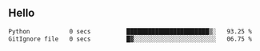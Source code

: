 ## Hello
<!--START_SECTION:waka-->

```txt
Python           0 secs          ███████████████████████▒░   93.25 %
GitIgnore file   0 secs          █▓░░░░░░░░░░░░░░░░░░░░░░░   06.75 %
```

<!--END_SECTION:waka-->
